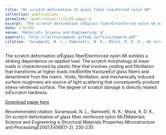 ```yaml
---
title: "On scratch deformation of glass fiber reinforced nylon 66"
collection: publications
permalink: /publication/7/15/05-paper-6
excerpt: 'The scratch deformation ofÊglass fiberÊreinforced nylon 66 exhibits a striking dependence on applied load. The scratch morphology at lower loads is characterized by plastic flow that involves voiding and fibrillation that transforms at higher loads intoÊbrittle fractureÊof glass fibers and detachment from the matrix. Voids, fibrillation, and mechanically induced surface roughness are source of light scattering that consequently produce stress-whitened surface. The degree of scratch damage is directly related toÊscratch hardness.'
date: 7/15/05
venue: 'Materials Science and Engineering: A'
paperurl: 'http://lalitsurampudi.github.io/files/paper6.pdf'
citation: 'Surampudi, N. L.; Ramisetti, N. K.; Misra, R. D. K., On scratch deformation of glass fiber reinforced nylon 66.ÊMaterials Science and Engineering a-Structural Materials Properties Microstructure and ProcessingÊ2007,Ê456Ê(1-2), 230-235'
---
```

The scratch deformation ofÊglass fiberÊreinforced nylon 66 exhibits a striking dependence on applied load. The scratch morphology at lower loads is characterized by plastic flow that involves voiding and fibrillation that transforms at higher loads intoÊbrittle fractureÊof glass fibers and detachment from the matrix. Voids, fibrillation, and mechanically induced surface roughness are source of light scattering that consequently produce stress-whitened surface. The degree of scratch damage is directly related toÊscratch hardness.

[Download paper here](http://lalitsurampudi.github.io/files/paper6.pdf)

Recommended citation: Surampudi, N. L.; Ramisetti, N. K.; Misra, R. D. K., On scratch deformation of glass fiber reinforced nylon 66.ÊMaterials Science and Engineering a-Structural Materials Properties Microstructure and ProcessingÊ2007,Ê456Ê(1-2), 230-235